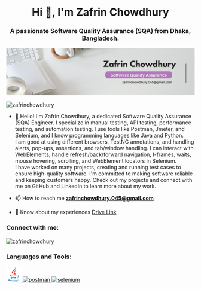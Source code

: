 <h1 align="center">Hi 👋, I'm Zafrin Chowdhury</h1>
<h3 align="center">A passionate Software Quality Assurance (SQA) from Dhaka, Bangladesh.</h3>

![A passionate Software Quality Assurance Engineer ](https://github.com/Zafrin-Chowdhury-Joya/Zafrin-Chowdhury-Joya/blob/main/Banner.jpeg)

<p align="left"> <img src="https://komarev.com/ghpvc/?username=zafrinchowdhury&label=Profile%20views&color=0e75b6&style=flat" alt="zafrinchowdhury" /> </p>

- 💬 Hello! I'm Zafrin Chowdhury, a dedicated Software Quality Assurance (SQA) Engineer. I specialize in manual testing, API testing, performance testing, and automation testing. I use tools like Postman, Jmeter, and Selenium, and I know programming languages like Java and Python.<br/> I am good at using different browsers, TestNG annotations, and handling alerts, pop-ups, assertions, and tab/window handling. I can interact with WebElements, handle refresh/back/forward navigation, I-frames, waits, mouse hovering, scrolling, and WebElement locators in Selenium.<br/> I have worked on many projects, creating and running test cases to ensure high-quality software. I'm committed to making software reliable and keeping customers happy. Check out my projects and connect with me on GitHub and LinkedIn to learn more about my work.

- 📫 How to reach me **zafrinchowdhury.045@gmail.com**

- 📄 Know about my experiences [Drive Link](https://drive.google.com/file/d/1_xc06V47lTDvSHtyjGGu5oQ_B8KTIFsF/view?usp=drive_link)

<h3 align="left">Connect with me:</h3>
<p align="left">
<a href="https://linkedin.com/in/zafrinchowdhury" target="blank"><img align="center" src="https://raw.githubusercontent.com/rahuldkjain/github-profile-readme-generator/master/src/images/icons/Social/linked-in-alt.svg" alt="zafrinchowdhury" height="30" width="40" /></a>
</p>

<h3 align="left">Languages and Tools:</h3>
<p align="left">  <a href="https://www.java.com" target="_blank" rel="noreferrer"> <img src="https://raw.githubusercontent.com/devicons/devicon/master/icons/java/java-original.svg" alt="java" width="40" height="40"/> </a> <a href="https://postman.com" target="_blank" rel="noreferrer"> <img src="https://www.vectorlogo.zone/logos/getpostman/getpostman-icon.svg" alt="postman" width="40" height="40"/> </a> <a href="https://www.selenium.dev" target="_blank" rel="noreferrer"> <img src="https://raw.githubusercontent.com/detain/svg-logos/780f25886640cef088af994181646db2f6b1a3f8/svg/selenium-logo.svg" alt="selenium" width="40" height="40"/> </a> </p>




